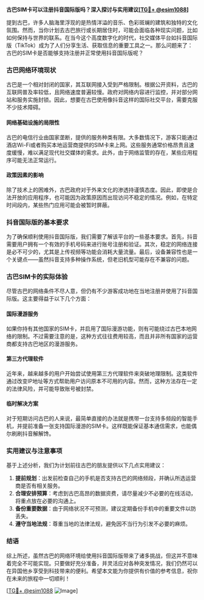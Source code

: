 **古巴SIM卡可以注册抖音国际版吗？深入探讨与实用建议[[TG💪+ @esim1088](https://t.me/s/esim1088)]**

提到古巴，许多人脑海里浮现的是热情洋溢的音乐、色彩斑斓的建筑和独特的文化氛围。然而，当你计划去古巴旅行或长期居住时，可能会面临各种现实问题，比如如何保持与世界的联系。在当今这个高度数字化的时代，社交媒体平台如抖音国际版（TikTok）成为了人们分享生活、获取信息的重要工具之一。那么问题来了：古巴的SIM卡是否能够支持注册并正常使用抖音国际版呢？

### 古巴网络环境现状

古巴是一个相对封闭的国家，其互联网接入受到严格限制。根据公开资料，古巴的互联网普及率较低，且网络速度普遍较慢。政府对网络内容进行监控，并对部分网站和服务实施封锁。因此，想要在古巴使用像抖音这样的国际社交平台，需要克服不少技术障碍。

#### 网络基础设施的局限性
古巴的电信行业由国家垄断，提供的服务种类有限。大多数情况下，游客只能通过酒店Wi-Fi或者购买本地运营商提供的SIM卡来上网。这些服务通常价格昂贵且速度缓慢，难以满足现代社交媒体的需求。此外，由于网络监管的存在，某些应用程序可能无法正常运行。

#### 政策因素的影响
除了技术上的困难外，古巴政府对于外来文化的渗透持谨慎态度。因此，即使是合法开放的应用程序，也可能因为政策原因而出现访问不稳定的情况。例如，在特定时间段内，某些热门应用可能会被暂时屏蔽。

### 抖音国际版的基本要求

为了确保顺利使用抖音国际版，我们需要了解该平台的一些基本要求。首先，抖音需要用户拥有一个有效的手机号码来进行账号注册和验证。其次，稳定的网络连接是必不可少的，尤其是上传视频等功能会消耗大量流量。最后，设备兼容性也是一个关键点——虽然抖音支持多种操作系统，但老旧机型可能存在不兼容的问题。

### 古巴SIM卡的实际体验

尽管古巴的网络条件不尽人意，但仍有不少游客成功地在当地注册并使用了抖音国际版。这主要得益于以下几个方面：

#### 国际漫游服务
如果你持有其他国家的SIM卡，并启用了国际漫游功能，则有可能绕过古巴本地网络的限制。不过需要注意的是，这种方式往往费用较高，而且并非所有国家的运营商都支持古巴地区的漫游服务。

#### 第三方代理软件
近年来，越来越多的用户开始尝试使用第三方代理软件来突破地理限制。这类软件通过改变IP地址等方式帮助用户访问原本不可用的内容。然而，这种方法存在一定的法律风险，并可能导致账号被封禁。

#### 临时解决方案
对于短期访问古巴的人来说，最简单直接的办法就是携带一台支持多频段的智能手机，并提前准备一张支持国际漫游的SIM卡。这样既能保证基本通信需求，也能偶尔刷刷抖音解解馋。

### 实用建议与注意事项

基于上述分析，我们为计划前往古巴的朋友提供以下几点实用建议：

1. **提前规划**：出发前检查自己的手机是否支持古巴的网络频段，并确认所选运营商是否有相关服务。
2. **合理安排预算**：考虑到古巴高昂的数据资费，请尽量减少不必要的在线活动，将重点放在必要的沟通上。
3. **备份重要数据**：由于网络状况不可预测，建议定期备份手机中的重要文件以防丢失。
4. **遵守当地法规**：尊重当地的法律法规，避免因不当行为引发不必要的麻烦。

### 结语

综上所述，虽然古巴的网络环境给使用抖音国际版带来了诸多挑战，但这并不意味着完全不可能实现。只要做好充分准备，并灵活应对各种突发情况，我们仍然可以在异国他乡享受到科技带来的便利。希望本文能为你提供有价值的参考信息，祝你在未来的旅程中一切顺利！

[[TG💪+ @esim1088](https://t.me/s/esim1088) ![Image](https://i.postimg.cc/4NQfJmqS/Snipaste-2025-05-13-00-14-12.png)]